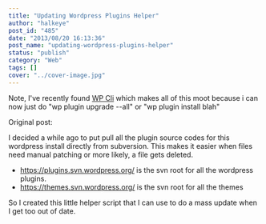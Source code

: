 ```yaml
---
title: "Updating Wordpress Plugins Helper"
author: "halkeye"
post_id: "485"
date: "2013/08/20 16:13:36"
post_name: "updating-wordpress-plugins-helper"
status: "publish"
category: "Web"
tags: []
cover: "../cover-image.jpg"
---
```


Note, I've recently found [WP Cli](https://wp-cli.org/) which makes all of this moot because i can now just do "wp plugin upgrade --all" or "wp plugin install blah"

Original post:

I decided a while ago to put pull all the plugin source codes for this wordpress install directly from subversion. This makes it easier when files need manual patching or more likely, a file gets deleted.

*   <https://plugins.svn.wordpress.org/> is the svn root for all the wordpress plugins.
*   <https://themes.svn.wordpress.org/> is the svn root for all the themes

So I created this little helper script that I can use to do a mass update when I get too out of date.

<github-gist id="halkeye/6288018"></github-gist>
